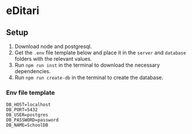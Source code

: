 # eDitari

## Setup
1. Download node and postgresql.
2. Get the `.env` file template below and place it in the `server` and `database` folders with the relevant values.
3. Run `npm run inst` in the terminal to download the necessary dependencies.
4. Run `npm run create-db` in the terminal to create the database.

### Env file template
```
DB_HOST=localhost
DB_PORT=5432
DB_USER=postgres
DB_PASSWORD=password
DB_NAME=SchoolDB
```